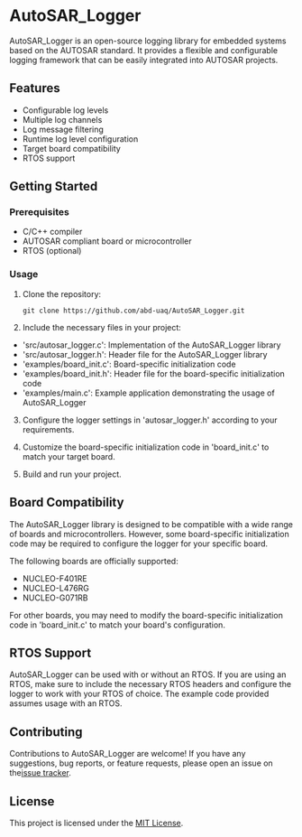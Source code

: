 # AutoSAR_Logger

AutoSAR_Logger is an open-source logging library for embedded systems based on the AUTOSAR standard. It provides a flexible and configurable logging framework that can be easily integrated into AUTOSAR projects.

## Features

- Configurable log levels
- Multiple log channels
- Log message filtering
- Runtime log level configuration
- Target board compatibility
- RTOS support

## Getting Started

### Prerequisites

- C/C++ compiler
- AUTOSAR compliant board or microcontroller
- RTOS (optional)

### Usage

1. Clone the repository:

   ```shell
   git clone https://github.com/abd-uaq/AutoSAR_Logger.git
   ```

2. Include the necessary files in your project:

- 'src/autosar_logger.c': Implementation of the AutoSAR_Logger library
- 'src/autosar_logger.h': Header file for the AutoSAR_Logger library
- 'examples/board_init.c': Board-specific initialization code
- 'examples/board_init.h': Header file for the board-specific initialization code
- 'examples/main.c': Example application demonstrating the usage of AutoSAR_Logger

3. Configure the logger settings in 'autosar_logger.h' according to your requirements.

4. Customize the board-specific initialization code in 'board_init.c' to match your target board.

5. Build and run your project.

## Board Compatibility
The AutoSAR_Logger library is designed to be compatible with a wide range of boards and microcontrollers. However, some board-specific initialization code may be required to configure the logger for your specific board.

The following boards are officially supported:

- NUCLEO-F401RE
- NUCLEO-L476RG
- NUCLEO-G071RB

For other boards, you may need to modify the board-specific initialization code in 'board_init.c' to match your board's configuration.

## RTOS Support
AutoSAR_Logger can be used with or without an RTOS. If you are using an RTOS, make sure to include the necessary RTOS headers and configure the logger to work with your RTOS of choice. The example code provided assumes usage with an RTOS.

## Contributing
Contributions to AutoSAR_Logger are welcome! If you have any suggestions, bug reports, or feature requests, please open an issue on the[issue tracker](https://github.com/abdu-uaq/AutoSAR_Logger/issues).

## License
This project is licensed under the [MIT License](LICENSE).

